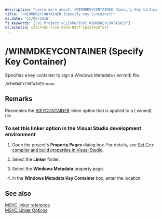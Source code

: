 ```yaml
---
description: "Learn more about: /WINMDKEYCONTAINER (Specify Key Container)"
title: "/WINMDKEYCONTAINER (Specify Key Container)"
ms.date: "11/04/2016"
f1_keywords: ["VC.Project.VCLinkerTool.WINMDKEYCONTAINER"]
ms.assetid: c2fc44dc-7cb5-42b9-897f-1b124928f2f7
---
```

# /WINMDKEYCONTAINER (Specify Key Container)

Specifies a key container to sign a Windows Metadata (.winmd) file.

```
/WINMDKEYCONTAINER:name
```

## Remarks

Resembles the [/KEYCONTAINER](keycontainer-specify-a-key-container-to-sign-an-assembly.md) linker option that is applied to a (.winmd) file.

### To set this linker option in the Visual Studio development environment

1. Open the project's **Property Pages** dialog box. For details, see [Set C++ compiler and build properties in Visual Studio](../working-with-project-properties.md).

1. Select the **Linker** folder.

1. Select the **Windows Metadata** property page.

1. In the **Windows Metadata Key Container** box, enter the location.

## See also

[MSVC linker reference](linking.md)<br/>
[MSVC Linker Options](linker-options.md)
